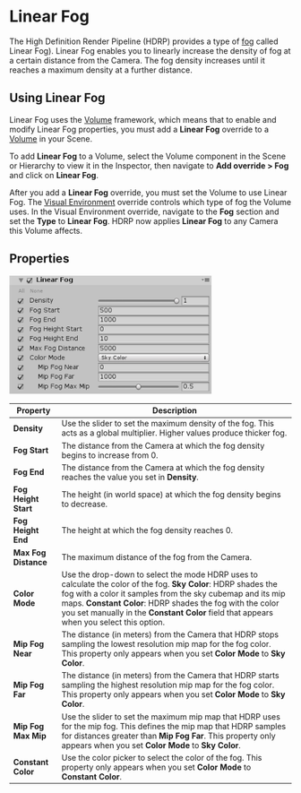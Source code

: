 # Linear Fog

The High Definition Render Pipeline (HDRP) provides a type of [fog](Fog-Overview.html) called Linear Fog). Linear Fog enables you to linearly increase the density of fog at a certain distance from the Camera. The fog density increases until it reaches a maximum density at a further distance.

## Using Linear Fog

Linear Fog uses the [Volume](Volumes.html) framework, which means that to enable and modify Linear Fog properties, you must add a **Linear Fog** override to a [Volume](Volumes.html) in your Scene.

To add **Linear Fog** to a Volume, select the Volume component in the Scene or Hierarchy to view it in the Inspector, then navigate to **Add override > Fog** and click on **Linear Fog**. 

After you add a **Linear Fog** override, you must set the Volume to use Linear Fog. The [Visual Environment](Override-Visual-Environment.html) override controls which type of fog the Volume uses. In the Visual Environment override, navigate to the **Fog** section and set the **Type** to **Linear Fog**. HDRP now applies **Linear Fog** to any Camera this Volume affects.

## Properties

![](Images/Override-LinearFog1.png)

| **Property**         | **Description**                                              |
| -------------------- | ------------------------------------------------------------ |
| **Density**          | Use the slider to set the maximum density of the fog. This acts as a global multiplier. Higher values produce thicker fog. |
| **Fog Start**        | The distance from the Camera at which the fog density begins to increase from 0. |
| **Fog End**          | The distance from the Camera at which the fog density reaches the value you set in **Density**. |
| **Fog Height Start** | The height (in world space) at which the fog density begins to decrease. |
| **Fog Height End**   | The height at which the fog density reaches 0.               |
| **Max Fog Distance** | The maximum distance of the fog from the Camera.             |
| **Color Mode**       | Use the drop-down to select the mode HDRP uses to calculate the color of the fog. **Sky Color**: HDRP shades the fog with a color it samples from the sky cubemap and its mip maps. **Constant Color**: HDRP shades the fog with the color you set manually in the **Constant Color** field that appears when you select this option. |
| **Mip Fog Near**     | The distance (in meters) from the Camera that HDRP stops sampling the lowest resolution mip map for the fog color. This property only appears when you set **Color Mode** to **Sky Color**. |
| **Mip Fog Far**      | The distance (in meters) from the Camera that HDRP starts sampling the highest resolution mip map for the fog color. This property only appears when you set **Color Mode** to **Sky Color**. |
| **Mip Fog Max Mip**  | Use the slider to set the maximum mip map that HDRP uses for the mip fog. This defines the mip map that HDRP samples for distances greater than **Mip Fog Far**. This property only appears when you set **Color Mode** to **Sky Color**. |
| **Constant Color**   | Use the color picker to select the color of the fog. This property only appears when you set **Color Mode** to **Constant Color**. |
